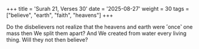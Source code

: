 +++
title = 'Surah 21, Verses 30'
date = '2025-08-27'
weight = 30
tags = ["believe", "earth", "faith", "heavens"]
+++

Do the disbelievers not realize that the heavens and earth were ˹once˺ one mass then We split them apart? And We created from water every living thing. Will they not then believe?